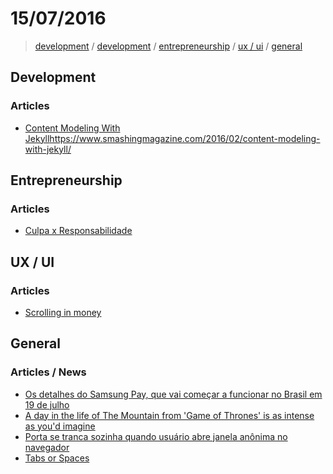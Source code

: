 # 15/07/2016

> [development](#development) / [development](#development) / [entrepreneurship](#entrepreneurship) / [ux / ui](#ux--ui) / [general](#general)

## Development

### Articles

- [Content Modeling With Jekyll]()https://www.smashingmagazine.com/2016/02/content-modeling-with-jekyll/

## Entrepreneurship

### Articles

- [Culpa x Responsabilidade](https://www.linkedin.com/pulse/culpa-x-responsabilidade-fl%C3%A1vio-augusto-da-silva?trk=prof-post)

## UX / UI

### Articles

- [Scrolling in money](http://mahimoto.com/scrolling-in-money?utm_content=buffer02d0d&utm_medium=social&utm_source=twitter.com&utm_campaign=buffer)

## General

### Articles / News

- [Os detalhes do Samsung Pay, que vai começar a funcionar no Brasil em 19 de julho](http://gizmodo.uol.com.br/samsung-pay-lancamento-brasil/)
- [A day in the life of The Mountain from 'Game of Thrones' is as intense as you'd imagine](http://mashable.com/2016/07/15/the-mountain-day-in-the-life/?utm_cid=mash-com-fb-main-link#gov.TAwqBiqD)
- [Porta se tranca sozinha quando usuário abre janela anônima no navegador](http://olhardigital.uol.com.br/noticia/porta-se-tranca-sozinha-quando-usuario-abre-janela-anonima-no-navegador-veja/60307)
- [Tabs or Spaces](https://ukupat.github.io/tabs-or-spaces/)
